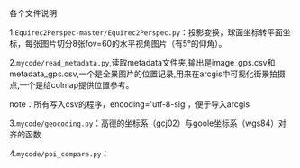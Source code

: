 各个文件说明

1.`Equirec2Perspec-master/Equirec2Perspec.py`：投影变换，球面坐标转平面坐标，每张图片切分8张fov=60的水平视角图片（有5°的仰角）。

2.`mycode/read_metadata.py`,读取metadata文件夹,输出是image_gps.csv和metadata_gps.csv,一个是全景图片的位置记录,用来在arcgis中可视化街景拍摄点,一个是给colmap提供位置参考。

note：所有写入csv的程序，encoding='utf-8-sig'，便于导入arcgis

3.`mycode/geocoding.py`：高德的坐标系（gcj02）与goole坐标系（wgs84）对齐的函数

4.`mycode/poi_compare.py`：



